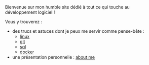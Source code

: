 Bienvenue sur mon humble site dédié à tout ce qui touche au développement logiciel !

Vous y trouverez  :

- des trucs et astuces dont je peux me servir comme pense-bête : 
    - [linux](tips/linux/divers.md) 
    - [git](tips/git.md) 
    - [sql](tips/sql.md) 
    - [docker](tips/docker/docker.md)  
- une présentation personnelle : [about me](about.md)
 

